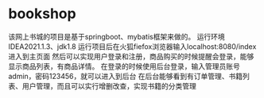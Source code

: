 # bookshop
该网上书城的项目是基于springboot、mybatis框架来做的。
运行环境IDEA2021.1.3、jdk1.8
运行项目后在火狐fiefox浏览器输入localhost:8080/index进入到主页面
然后可以实现用户登录和注册，商品购买的时候提醒会登录，能够显示商品列表，有商品详情。
在登录的时候使用后台登录，输入管理员账号admin，密码123456，就可以进入到后台
在后台能够看到有订单管理、书籍列表、用户管理，而且可以实行增删改查，实现书籍的分类管理
